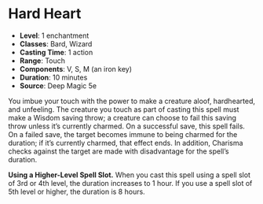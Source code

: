 # Hard Heart

- **Level**: 1 enchantment
- **Classes**: Bard, Wizard
- **Casting Time**: 1 action
- **Range**: Touch
- **Components**: V, S, M (an iron key)
- **Duration**: 10 minutes
- **Source**: Deep Magic 5e

You imbue your touch with the power to make a creature aloof, hardhearted, and unfeeling. The creature you touch as part of casting this spell must make a Wisdom saving throw; a creature can choose to fail this saving throw unless it’s currently charmed. On a successful save, this spell fails. On a failed save, the target becomes immune to being charmed for the duration; if it’s currently charmed, that effect ends. In addition, Charisma checks against the target are made with disadvantage for the spell’s duration.

**Using a Higher-Level Spell Slot.** When you cast this spell using a spell slot of 3rd or 4th level, the duration increases to 1 hour. If you use a spell slot of 5th level or higher, the duration is 8 hours.
